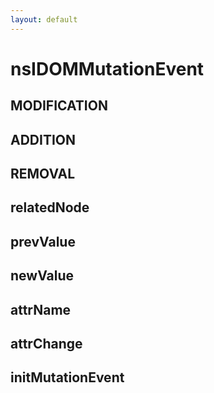 ```yaml
---
layout: default
---
```


# nsIDOMMutationEvent #

## MODIFICATION ##

## ADDITION ##

## REMOVAL ##

## relatedNode ##

## prevValue ##

## newValue ##

## attrName ##

## attrChange ##

## initMutationEvent ##
